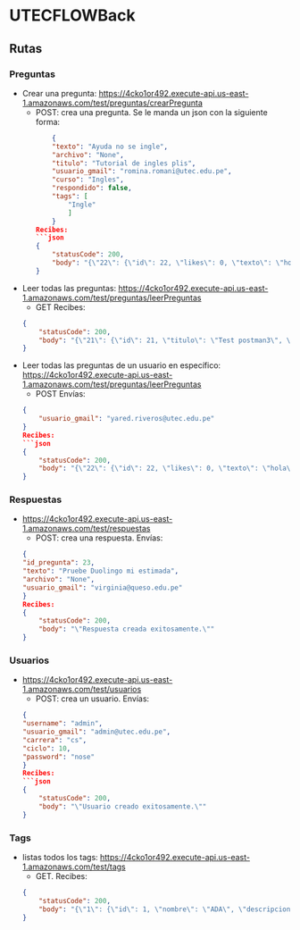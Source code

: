 # UTECFLOWBack

## Rutas

### Preguntas

- Crear una pregunta: https://4cko1or492.execute-api.us-east-1.amazonaws.com/test/preguntas/crearPregunta
    - POST: crea una pregunta. Se le manda un json con la siguiente forma:
        ```json
            {
            "texto": "Ayuda no se ingle",
            "archivo": "None",
            "titulo": "Tutorial de ingles plis",
            "usuario_gmail": "romina.romani@utec.edu.pe",
            "curso": "Ingles",
            "respondido": false,
            "tags": [
                "Ingle"
                ]
            }
        Recibes:
        ```json
        {
            "statusCode": 200,
            "body": "{\"22\": {\"id\": 22, \"likes\": 0, \"texto\": \"hola\", \"archivo\": null, \"usuario_gmail\": \"yared.riveros@utec.edu.pe\", \"titulo\": \"otro\", \"curso\": \"ADA\", \"respondido\": false}}"
        }

- Leer todas las preguntas: https://4cko1or492.execute-api.us-east-1.amazonaws.com/test/preguntas/leerPreguntas
    - GET
    Recibes:
    ```json
    {
        "statusCode": 200,
        "body": "{\"21\": {\"id\": 21, \"titulo\": \"Test postman3\", \"curso\": \"Test2\", \"respondido\": false, \"likes\": 0, \"texto\": \"hola\", \"archivo\": null, \"usuario_gmail\": \"sofiyin@patata.edu.pe\"}, \"22\": {\"id\": 22, \"titulo\": \"otro\", \"curso\": \"ADA\", \"respondido\": false, \"likes\": 0, \"texto\": \"hola\", \"archivo\": null, \"usuario_gmail\": \"yared.riveros@utec.edu.pe\"}, \"23\": {\"id\": 23, \"titulo\": \"Tutorial de ingles plis\", \"curso\": \"Ingles\", \"respondido\": false, \"likes\": 0, \"texto\": \"Ayuda no se ingle\", \"archivo\": null, \"usuario_gmail\": \"romina.romani@utec.edu.pe\"}}"
    }

- Leer todas las preguntas de un usuario en específico: https://4cko1or492.execute-api.us-east-1.amazonaws.com/test/preguntas/leerPreguntas
    - POST
    Envías:
    ```json
    {
        "usuario_gmail": "yared.riveros@utec.edu.pe"
    }
    Recibes:
    ```json
    {
        "statusCode": 200,
        "body": "{\"22\": {\"id\": 22, \"likes\": 0, \"texto\": \"hola\", \"archivo\": null, \"usuario_gmail\": \"yared.riveros@utec.edu.pe\", \"titulo\": \"otro\", \"curso\": \"ADA\", \"respondido\": false}}"
    }

### Respuestas

- https://4cko1or492.execute-api.us-east-1.amazonaws.com/test/respuestas
    - POST: crea una respuesta.
    Envías:
    ```json
    {
    "id_pregunta": 23,
    "texto": "Pruebe Duolingo mi estimada",
    "archivo": "None",
    "usuario_gmail": "virginia@queso.edu.pe"
    }
    Recibes:
    {
        "statusCode": 200,
        "body": "\"Respuesta creada exitosamente.\""
    }

### Usuarios

- https://4cko1or492.execute-api.us-east-1.amazonaws.com/test/usuarios
    - POST: crea un usuario.
    Envías:
    ```json
    {
    "username": "admin",
    "usuario_gmail": "admin@utec.edu.pe",
    "carrera": "cs",
    "ciclo": 10,
    "password": "nose"
    }
    Recibes:
    ```json
    {
        "statusCode": 200,
        "body": "\"Usuario creado exitosamente.\""
    }

### Tags

- listas todos los tags: https://4cko1or492.execute-api.us-east-1.amazonaws.com/test/tags
    - GET.
    Recibes:
    ```json
    {
        "statusCode": 200,
        "body": "{\"1\": {\"id\": 1, \"nombre\": \"ADA\", \"descripcion\": \"Se ense\ña a analizar y dise\ñar algoritmos, y mejoramiento de su complejidad\"}, \"2\": {\"id\": 2, \"nombre\": \"TEO\", \"descripcion\": \"Se ense\ñan los principios de la computacion como automatas\"}, \"3\": {\"id\": 3, \"nombre\": \"AED\", \"descripcion\": \"Se ense\ñan los tipos de estructuras de datos y su funcionamiento\"}, \"4\": {\"id\": 4, \"nombre\": \"Arquitectura\", \"descripcion\": \"Se ense\ña a dise\ñar componentes de un microprocesador\"}, \"5\": {\"id\": 5, \"nombre\": \"Progra 1\", \"descripcion\": \"Se ense\ña a programar en python\"}, \"6\": {\"id\": 6, \"nombre\": \"Progra 2\", \"descripcion\": \"Se ense\ña a programar C++\"}, \"7\": {\"id\": 7, \"nombre\": \"Intro a Computacion cuantica\", \"descripcion\": \"Se ense\ñan los principios de la cuantica\"}, \"8\": {\"id\": 8, \"nombre\": \"Ing. Software\", \"descripcion\": \"Se ense\ña como planear un proyecto, su ejecucion y su mantenimiento\"}, \"9\": {\"id\": 9, \"nombre\": \"Machine learning\", \"descripcion\": \"Se ense\ña cual es el funcionamiento y presicion de los modelos existentes\"}, \"10\": {\"id\": 10, \"nombre\": \"DBP\", \"descripcion\": \"Se ense\ña a dise\ñar y crear paginas web y aplicaciones mobiles, y subirlo a la nube para su ejecucion\"}, \"11\": {\"id\": 11, \"nombre\": \"Test\", \"descripcion\": null}, \"12\": {\"id\": 12, \"nombre\": \"Ingle\", \"descripcion\": null}}"
    }